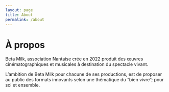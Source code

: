 ```yaml
---
layout: page
title: About
permalink: /about
---
```


# À propos

Beta Milk, association Nantaise crée en 2022 produit des œuvres cinématographiques et musicales à destination du spectacle vivant.

L’ambition de Beta Milk pour chacune de ses productions, est de proposer au public des formats innovants selon une thématique du “bien vivre”; pour soi et ensemble.
